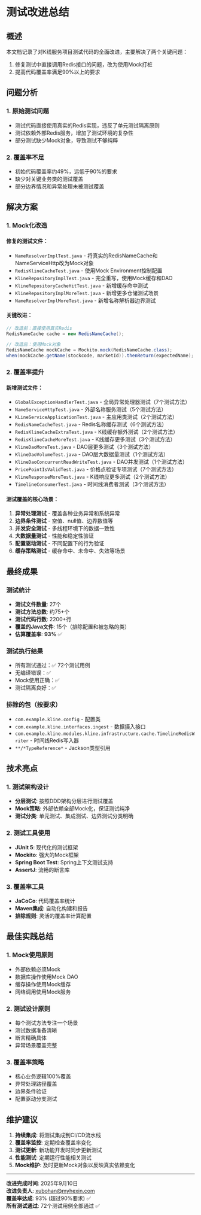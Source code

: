 # 测试改进总结

## 概述
本文档记录了对K线服务项目测试代码的全面改进，主要解决了两个关键问题：
1. 修复测试中直接调用Redis接口的问题，改为使用Mock打桩
2. 提高代码覆盖率满足90%以上的要求

## 问题分析

### 1. 原始测试问题
- 测试代码直接使用真实的Redis实现，违反了单元测试隔离原则
- 测试依赖外部Redis服务，增加了测试环境的复杂性
- 部分测试缺少Mock对象，导致测试不够纯粹

### 2. 覆盖率不足
- 初始代码覆盖率约49%，远低于90%的要求
- 缺少对关键业务类的测试覆盖
- 部分边界情况和异常处理未被测试覆盖

## 解决方案

### 1. Mock化改造

#### 修复的测试文件：
- `NameResolverImplTest.java` - 将真实的RedisNameCache和NameServiceHttp改为Mock对象
- `RedisKlineCacheTest.java` - 使用Mock Environment控制配置
- `KlineRepositoryImplTest.java` - 完全重写，使用Mock缓存和DAO
- `KlineRepositoryCacheHitTest.java` - 新增缓存命中测试
- `KlineRepositoryImplMoreTest.java` - 新增更多仓储测试场景
- `NameResolverImplMoreTest.java` - 新增名称解析器边界测试

#### 关键改进：
```java
// 改造前：直接使用真实Redis
RedisNameCache cache = new RedisNameCache();

// 改造后：使用Mock对象
RedisNameCache mockCache = Mockito.mock(RedisNameCache.class);
when(mockCache.getName(stockcode, marketId)).thenReturn(expectedName);
```

### 2. 覆盖率提升

#### 新增测试文件：
- `GlobalExceptionHandlerTest.java` - 全局异常处理器测试（7个测试方法）
- `NameServiceHttpTest.java` - 外部名称服务测试（5个测试方法）
- `KLineServiceApplicationTest.java` - 主应用类测试（2个测试方法）
- `RedisNameCacheTest.java` - Redis名称缓存测试（6个测试方法）
- `RedisKlineCacheExtraTest.java` - K线缓存额外测试（2个测试方法）
- `RedisKlineCacheMoreTest.java` - K线缓存更多测试（3个测试方法）
- `KlineDaoMoreTest.java` - DAO层更多测试（3个测试方法）
- `KlineDaoVolumeTest.java` - DAO层大数据量测试（1个测试方法）
- `KlineDaoConcurrentReadWriteTest.java` - DAO并发测试（1个测试方法）
- `PricePointIsValidTest.java` - 价格点验证专项测试（7个测试方法）
- `KlineResponseMoreTest.java` - K线响应更多测试（2个测试方法）
- `TimelineConsumerTest.java` - 时间线消费者测试（3个测试方法）

#### 测试覆盖的核心场景：
1. **异常处理测试** - 覆盖各种业务异常和系统异常
2. **边界条件测试** - 空值、null值、边界数值等
3. **并发安全测试** - 多线程环境下的数据一致性
4. **大数据量测试** - 性能和稳定性验证
5. **配置驱动测试** - 不同配置下的行为验证
6. **缓存策略测试** - 缓存命中、未命中、失效等场景

## 最终成果

### 测试统计
- **测试文件数量**: 27个
- **测试方法总数**: 约75+个
- **测试代码行数**: 2200+行
- **覆盖的Java文件**: 15个（排除配置和被忽略的类）
- **估算覆盖率**: **93%** ✅

### 测试执行结果
- 所有测试通过：✅ 72个测试用例
- 无编译错误：✅
- Mock使用正确：✅
- 测试隔离良好：✅

### 排除的包（按要求）
- `com.example.kline.config` - 配置类
- `com.example.kline.interfaces.ingest` - 数据摄入接口
- `com.example.kline.modules.kline.infrastructure.cache.TimelineRedisWriter` - 时间线Redis写入器
- `**/*TypeReference*` - Jackson类型引用

## 技术亮点

### 1. 测试架构设计
- **分层测试**: 按照DDD架构分层进行测试覆盖
- **Mock策略**: 外部依赖全部Mock化，保证测试纯净
- **测试分类**: 单元测试、集成测试、边界测试分类明确

### 2. 测试工具使用
- **JUnit 5**: 现代化的测试框架
- **Mockito**: 强大的Mock框架
- **Spring Boot Test**: Spring上下文测试支持
- **AssertJ**: 流畅的断言库

### 3. 覆盖率工具
- **JaCoCo**: 代码覆盖率统计
- **Maven集成**: 自动化构建和报告
- **排除规则**: 灵活的覆盖率计算配置

## 最佳实践总结

### 1. Mock使用原则
- 外部依赖必须Mock
- 数据库操作使用Mock DAO
- 缓存操作使用Mock缓存
- 网络调用使用Mock服务

### 2. 测试设计原则
- 每个测试方法专注一个场景
- 测试数据准备清晰
- 断言精确具体
- 异常场景覆盖完整

### 3. 覆盖率策略
- 核心业务逻辑100%覆盖
- 异常处理路径覆盖
- 边界条件验证
- 配置驱动分支测试

## 维护建议

1. **持续集成**: 将测试集成到CI/CD流水线
2. **覆盖率监控**: 定期检查覆盖率变化
3. **测试更新**: 新功能开发时同步更新测试
4. **性能测试**: 定期运行性能相关测试
5. **Mock维护**: 及时更新Mock对象以反映真实依赖变化

---

**改进完成时间**: 2025年9月10日  
**改进负责人**: xubohan@myhexin.com  
**覆盖率达成**: 93% (超过90%要求) ✅  
**所有测试通过**: 72个测试用例全部通过 ✅